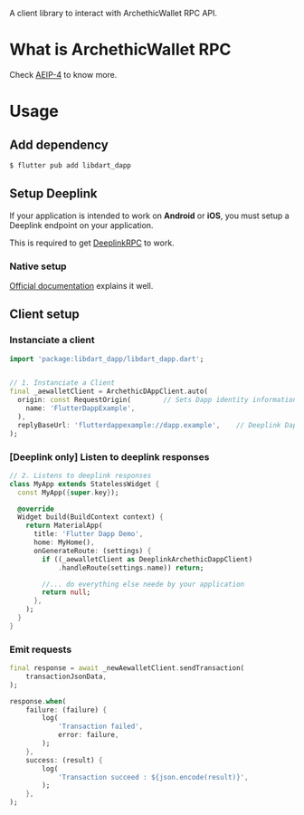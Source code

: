A client library to interact with ArchethicWallet RPC API.


# What is ArchethicWallet RPC

Check [AEIP-4](https://github.com/archethic-foundation/aeip/blob/main/AEIP-4.md) to know more.


# Usage

## Add dependency

```sh
$ flutter pub add libdart_dapp
```

## Setup Deeplink

If your application is intended to work on **Android** or **iOS**, you must setup a Deeplink endpoint on your application.

This is required to get [DeeplinkRPC](https://github.com/archethic-foundation/lib-deeplink-rpc) to work.

### Native setup

[Official documentation](https://docs.flutter.dev/development/ui/navigation/deep-linking) explains it well.


## Client setup

### Instanciate a client
```dart
import 'package:libdart_dapp/libdart_dapp.dart';


// 1. Instanciate a Client
final _aewalletClient = ArchethicDAppClient.auto(
  origin: const RequestOrigin(        // Sets Dapp identity informations. Might be displayed to the user.
    name: 'FlutterDappExample',
  ),
  replyBaseUrl: 'flutterdappexample://dapp.example',    // Deeplink Dapp endpoint
);
```

### [Deeplink only] Listen to deeplink responses

```dart
// 2. Listens to deeplink responses
class MyApp extends StatelessWidget {
  const MyApp({super.key});

  @override
  Widget build(BuildContext context) {
    return MaterialApp(
      title: 'Flutter Dapp Demo',
      home: MyHome(),
      onGenerateRoute: (settings) {
        if ((_aewalletClient as DeeplinkArchethicDappClient)
            .handleRoute(settings.name)) return;

        //... do everything else neede by your application
        return null;
      },
    );
  }
}
```

### Emit requests
```dart
final response = await _newAewalletClient.sendTransaction(
    transactionJsonData,
);

response.when(
    failure: (failure) {
        log(
            'Transaction failed',
            error: failure,
        );
    },
    success: (result) {
        log(
            'Transaction succeed : ${json.encode(result)}',
        );
    },
);
```